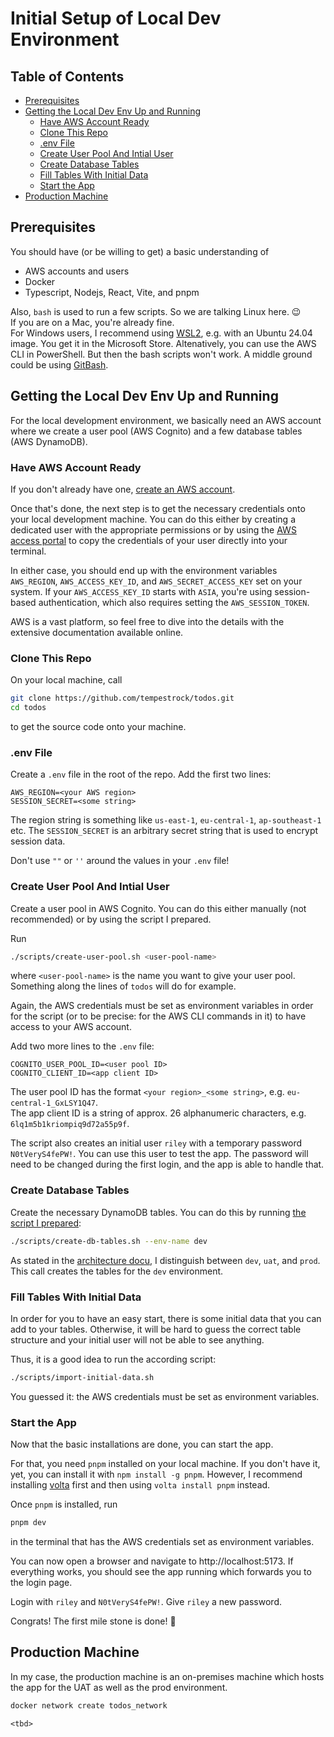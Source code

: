 # Initial Setup of Local Dev Environment <!-- omit in toc -->

## Table of Contents <!-- omit in toc -->

- [Prerequisites](#prerequisites)
- [Getting the Local Dev Env Up and Running](#getting-the-local-dev-env-up-and-running)
  - [Have AWS Account Ready](#have-aws-account-ready)
  - [Clone This Repo](#clone-this-repo)
  - [.env File](#env-file)
  - [Create User Pool And Intial User](#create-user-pool-and-intial-user)
  - [Create Database Tables](#create-database-tables)
  - [Fill Tables With Initial Data](#fill-tables-with-initial-data)
  - [Start the App](#start-the-app)
- [Production Machine](#production-machine)

## Prerequisites

You should have (or be willing to get) a basic understanding of

- AWS accounts and users
- Docker
- Typescript, Nodejs, React, Vite, and pnpm

Also, `bash` is used to run a few scripts. So we are talking Linux here. 😉  
If you are on a Mac, you're already fine.  
For Windows users, I recommend using
[WSL2](https://learn.microsoft.com/en-us/windows/wsl/install),
e.g. with an Ubuntu 24.04 image. You get it in the Microsoft Store. Altenatively,
you can use the AWS CLI in PowerShell. But then the bash scripts
won't work. A middle ground could be using [GitBash](https://gitforwindows.org/).

## Getting the Local Dev Env Up and Running

For the local development environment, we basically need an AWS account
where we create a user pool (AWS Cognito) and a few database tables
(AWS DynamoDB).

### Have AWS Account Ready

If you don't already have one,
[create an AWS account](https://aws.amazon.com/getting-started/onboarding-to-aws/).

Once that's done, the next step is to get the necessary credentials onto your
local development machine. You can do this either by creating a dedicated user
with the appropriate permissions or by using the
[AWS access portal](https://docs.aws.amazon.com/signin/latest/userguide/iam-id-center-sign-in-tutorial.html)
to copy the credentials of your user directly into your terminal.

In either case, you should end up with the environment variables `AWS_REGION`,
`AWS_ACCESS_KEY_ID`, and `AWS_SECRET_ACCESS_KEY` set on your system. If your
`AWS_ACCESS_KEY_ID` starts with `ASIA`, you're using session-based authentication,
which also requires setting the `AWS_SESSION_TOKEN`.

AWS is a vast platform, so feel free to dive into the details with the extensive
documentation available online.

### Clone This Repo

On your local machine, call

```bash
git clone https://github.com/tempestrock/todos.git
cd todos
```

to get the source code onto your machine.

### .env File

Create a `.env` file in the root of the repo.
Add the first two lines:

```
AWS_REGION=<your AWS region>
SESSION_SECRET=<some string>
```

The region string is something like `us-east-1`, `eu-central-1`,
`ap-southeast-1` etc. The `SESSION_SECRET` is an arbitrary secret string
that is used to encrypt session data.

Don't use `""` or `''` around the values in your `.env` file!

### Create User Pool And Intial User

Create a user pool in AWS Cognito. You can do this either manually (not
recommended) or by using the script I prepared.

Run

```bash
./scripts/create-user-pool.sh <user-pool-name>
```

where `<user-pool-name>` is the name you want to give your user pool. Something
along the lines of `todos` will do for example.

Again, the AWS credentials must be set as environment variables in order for the
script (or to be precise: for the AWS CLI commands in it) to have access
to your AWS account.

Add two more lines to the `.env` file:

```.env
COGNITO_USER_POOL_ID=<user pool ID>
COGNITO_CLIENT_ID=<app client ID>
```

The user pool ID has the format `<your region>_<some string>`, e.g. `eu-central-1_GxLSY1Q47`.  
The app client ID is a string of approx. 26 alphanumeric characters, e.g.
`6lq1m5b1kriompiq9d72a55p9f`.

The script also creates an initial user `riley` with a temporary password
`N0tVeryS4fePW!`. You can use this user to test the app. The password will
need to be changed during the first login, and the app is able to handle that.

### Create Database Tables

Create the necessary DynamoDB tables. You can do this by running
[the script I prepared](../scripts/create-db-tables.sh):

```bash
./scripts/create-db-tables.sh --env-name dev
```

As stated in the [architecture docu](./architecure.md), I distinguish between
`dev`, `uat`, and `prod`. This call creates the tables for the `dev`
environment.

### Fill Tables With Initial Data

In order for you to have an easy start, there is some initial data that you can
add to your tables. Otherwise, it will be hard to guess the correct table structure
and your initial user will not be able to see anything.

Thus, it is a good idea to run the according script:

```bash
./scripts/import-initial-data.sh
```

You guessed it: the AWS credentials must be set as environment variables.

### Start the App

Now that the basic installations are done, you can start the app.

For that, you need `pnpm` installed on your local machine. If you don't have
it, yet, you can install it with `npm install -g pnpm`. However, I recommend
installing [volta](https://docs.volta.sh/guide/getting-started) first and then
using `volta install pnpm` instead.

Once `pnpm` is installed, run

```bash
pnpm dev
```

in the terminal that has the AWS credentials set as environment variables.

You can now open a browser and navigate to http://localhost:5173. If everything
works, you should see the app running which forwards you to the login page.

Login with `riley` and `N0tVeryS4fePW!`. Give `riley` a new password.

Congrats! The first mile stone is done! 🎉

## Production Machine

In my case, the production machine is an on-premises machine which
hosts the app for the UAT as well as the prod environment.

```bash
docker network create todos_network
```

`<tbd>`
